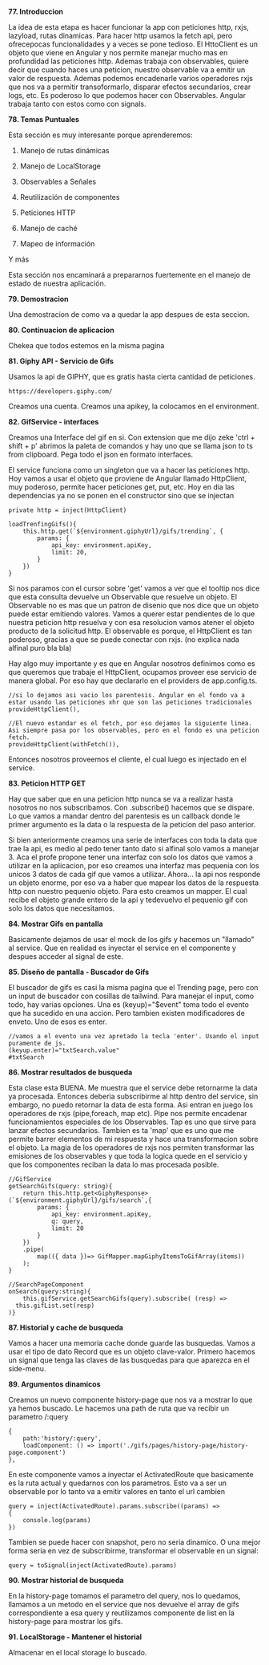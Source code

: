 **77. Introduccion**

La idea de esta etapa es hacer funcionar la app con peticiones http, rxjs, lazyload, rutas dinamicas. Para hacer http usamos la fetch api, pero ofrecepocas funcionalidades y a veces se pone tedioso. El HttoClient es un objeto que viene en Angular y nos permite manejar mucho mas en profundidad las peticiones http. Ademas trabaja con observables, quiere decir que cuando haces una peticion, nuestro observable va a emitir un valor de respuesta. Ademas podemos encadenarle varios operadores rxjs que nos va a permitir transoformarlo, disparar efectos secundarios, crear logs, etc. Es poderoso lo que podemos hacer con Observables. Angular trabaja tanto con estos como con signals. 

**78. Temas Puntuales**

Esta sección es muy interesante porque aprenderemos:

1. Manejo de rutas dinámicas

2. Manejo de LocalStorage

3. Observables a Señales

4. Reutilización de componentes

5. Peticiones HTTP

6. Manejo de caché

7. Mapeo de información

Y más

Esta sección nos encaminará a prepararnos fuertemente en el manejo de estado de nuestra aplicación.

**79. Demostracion**

Una demostracion de como va a quedar la app despues de esta seccion. 

**80. Continuacion de aplicacion**

Chekea que todos estemos en la misma pagina

**81. Giphy API - Servicio de Gifs**

Usamos la api de GIPHY, que es gratis hasta cierta cantidad de peticiones. 

    https://developers.giphy.com/


Creamos una cuenta. Creamos una apikey, la colocamos en el environment.

**82. GifService - interfaces**

Creamos una Interface del gif en si. Con extension que me dijo zeke 'ctrl + shift + p' abrimos la paleta de comandos y hay uno que se llama json to ts from clipboard. Pega todo el json en formato interfaces.

El service funciona como un singleton que va a hacer las peticiones http. Hoy vamos a usar el objeto que proviene de Angular llamado HttpClient, muy poderoso, permite hacer peticiones get, put, etc. Hoy en dia las dependencias ya no se ponen en el constructor sino que se injectan

    
    private http = inject(HttpClient)

    loadTrenfingGifs(){
        this.http.get(`${environment.giphyUrl}/gifs/trending`, {
            params: {
                api_key: environment.apiKey,
                limit: 20,
            }
        })
    }

Si nos paramos con el cursor sobre 'get' vamos a ver que el tooltip nos dice que esta consulta devuelve un Observable  que resuelve un objeto. El Observable no es mas que un patron de disenio que nos dice que un objeto puede estar emitiendo valores. Vamos a querer estar pendientes de lo que nuestra peticion http resuelva y con esa resolucion vamos atener el objeto producto de la solicitud http. El observable es porque, el HttpClient es tan poderoso, gracias a que se puede conectar con rxjs. (no explica nada alfinal puro bla bla)


Hay algo muy importante y es que en Angular nosotros definimos como es que queremos que trabaje el HttpClient, ocupamos proveer ese servicio de manera global. Por eso hay que declararlo en el providers de app.config.ts.

    
    //si lo dejamos asi vacio los parentesis. Angular en el fondo va a estar usando las peticiones xhr que son las peticiones tradicionales 
    provideHttpClient(),

    //El nuevo estandar es el fetch, por eso dejamos la siguiente linea. Asi siempre pasa por los observables, pero en el fondo es una peticion fetch.
    provideHttpClient(withFetch()),

Entonces nosotros proveemos el cliente, el cual luego es injectado en el service. 


**83. Peticion HTTP GET**

Hay que saber que en una peticion http nunca se va a realizar hasta nosotros no nos subscribamos. Con .subscribe() hacemos que se dispare. Lo que vamos a mandar dentro del parentesis es un callback donde le primer argumento es la data o la respuesta de la peticion del paso anterior.

Si bien anteriormente creamos una serie de interfaces con toda la data que trae la api, es medio al pedo tener tanto dato si alfinal solo vamos a manejar 3. Aca el profe propone tener una interfaz con solo los datos que vamos a utilizar en la aplicacion, por eso creamos una interfaz mas pequenia con los unicos 3 datos de cada gif que vamos a utilizar. Ahora... la api nos responde un objeto enorme, por eso va a haber que mapear los datos de la respuesta http con nuestro pequenio objeto. Para esto creamos un mapper. El cual recibe el objeto grande entero de la api y tedevuelvo el pequenio gif con solo los datos que necesitamos.

**84. Mostrar Gifs en pantalla**

Basicamente dejamos de usar el mock de los gifs y hacemos un "llamado" al service. Que en realidad es inyectar el service en el componente y despues acceder al signal de este.  

**85. Diseño de pantalla - Buscador de Gifs**

El buscador de gifs es casi la misma pagina que el Trending page, pero con un input de buscador con cosillas de tailwind. Para manejar el input, como todo, hay varias opciones. Una es (keyup)="$event" toma todo el evento que ha sucedido en una accion. Pero tambien existen modificadores de enveto. Uno de esos es enter.

    //vamos a el evento una vez apretado la tecla 'enter'. Usando el input puramente de js.
    (keyup.enter)="txtSearch.value"
    #txtSearch


**86. Mostrar resultados de busqueda**

Esta clase esta BUENA. Me muestra que el service debe retornarme la data ya procesada. Entonces deberia subscribirme al http dentro del service, sin embargo, no puedo retornar la data de esta forma. Asi entran en juego los operadores de rxjs (pipe,foreach, map etc). Pipe nos permite encadenar funcionamientos especiales de los Observables. Tap es uno que sirve para lanzar efectos secundarios. Tambien es ta 'map' que es uno que me permite barrer elementos de mi respuesta y hace una transformacion sobre el objeto.
La magia de los operadores de rxjs nos permiten transformar las emisiones de los observables y que toda la logica quede en el servicio y que los componentes reciban la data lo mas procesada posible. 

    //GifService
    getSearchGifs(query: string){
        return this.http.get<GiphyResponse>(`${environment.giphyUrl}/gifs/search`,{
            params: {
                api_key: environment.apiKey,
                q: query,
                limit: 20
            }
        })
        .pipe(
            map(({ data })=> GifMapper.mapGiphyItemsToGifArray(items))
        );     
    }

    //SearchPageComponent
    onSearch(query:string){
        this.gifService.getSearchGifs(query).subscribe( (resp) => 
      this.gifList.set(resp) 
    )}

**87. Historial y cache de busqueda**

Vamos a hacer una memoria cache donde guarde las busquedas. Vamos a usar el tipo de dato Record que es un objeto clave-valor. Primero hacemos un signal que tenga las claves de las busquedas para que aparezca en el side-menu.

**89. Argumentos dinamicos**

Creamos un nuevo componente history-page que nos va a mostrar lo que ya hemos buscado. Le hacemos una path de ruta que va recibir un parametro /:query

    {
        path:'history/:query',
        loadComponent: () => import('./gifs/pages/history-page/history-page.component')
    },


En este componente vamos a inyectar el ActivatedRoute que basicamente es la ruta actual y quedarnos con los parametros. Esto va a ser un observable por lo tanto va a emitir valores en tanto el url cambien


    query = inject(ActivatedRoute).params.subscribe((params) => 
    {
        console.log(params)
    })

Tambien se puede hacer con snapshot, pero no seria dinamico. O una mejor forma seria en vez de subscribirme, transformar el observable en un signal:

    query = toSignal(inject(ActivatedRoute).params)

**90. Mostrar historial de busqueda**

En la history-page tomamos el parametro del query, nos lo quedamos, llamamos a un metodo en el service que nos devuelve el array de gifs correspondiente a esa query y reutilizamos componente de list en la history-page para mostrar los gifs.

**91. LocalStorage - Mantener el historial**

Almacenar en el local storage lo buscado. 
